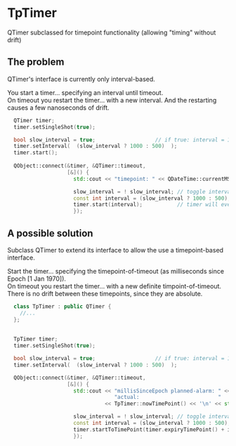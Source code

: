 # TpTimer
QTimer subclassed for timepoint functionality (allowing "timing" without drift)

## The problem 
QTimer's interface is currently only interval-based.

You start a timer... specifying an interval until timeout.  
On timeout you restart the timer... with a new interval. And the restarting causes a few nanoseconds of drift.

```cpp
  QTimer timer;
  timer.setSingleShot(true);

  bool slow_interval = true;                   // if true: interval = 1 sec, else: interval = 0.5 sec
  timer.setInterval(  (slow_interval ? 1000 : 500)  );
  timer.start();
  
  QObject::connect(&timer, &QTimer::timeout,
                   [&]() {
                     std::cout << "timepoint: " << QDateTime::currentMSecsSinceEpoch() << std::endl;

                     slow_interval = ! slow_interval; // toggle interval
                     const int interval = (slow_interval ? 1000 : 500);
                     timer.start(interval);           // timer will eventually drift !!!!!!!!!!!!!
                     });
```

## A possible solution
Subclass QTimer to extend its interface to allow the use a timepoint-based interface.

Start the timer... specifying the timepoint-of-timeout (as milliseconds since Epoch [1 Jan 1970]).  
On timeout you restart the timer... with a new definite timpoint-of-timeout. There is no drift between these timepoints, since they are absolute.

```cpp
  class TpTimer : public QTimer {
    //...
  };
  
  
  TpTimer timer;
  timer.setSingleShot(true);

  bool slow_interval = true;                   // if true: interval = 1 sec, else: interval = 0.5 sec
  timer.setInterval(  (slow_interval ? 1000 : 500)  );

  QObject::connect(&timer, &QTimer::timeout,
                   [&]() {
                     std::cout << "millisSinceEpoch planned-alarm: " << timer.expiryTimePoint() << "\n"
                                  "actual:                         "
                               << TpTimer::nowTimePoint() << '\n' << std::endl;

                     slow_interval = ! slow_interval; // toggle interval
                     const int interval = (slow_interval ? 1000 : 500);
                     timer.startToTimePoint(timer.expiryTimePoint() + interval);  // no drift !!!
                     });

```
